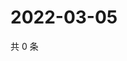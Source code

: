 # 2022-03-05

共 0 条

<!-- BEGIN WEIBO -->
<!-- 最后更新时间 Sat Mar 05 2022 22:13:35 GMT+0800 (China Standard Time) -->

<!-- END WEIBO -->
